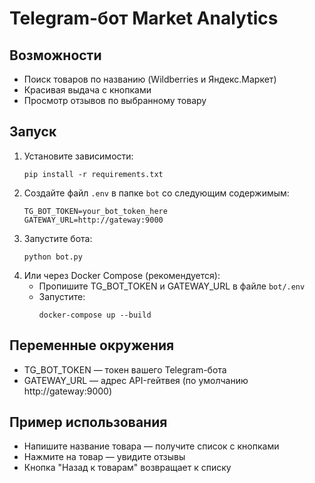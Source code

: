 # Telegram-бот Market Analytics

## Возможности
- Поиск товаров по названию (Wildberries и Яндекс.Маркет)
- Красивая выдача с кнопками
- Просмотр отзывов по выбранному товару

## Запуск

1. Установите зависимости:
   ```
   pip install -r requirements.txt
   ```
2. Создайте файл `.env` в папке `bot` со следующим содержимым:
   ```
   TG_BOT_TOKEN=your_bot_token_here
   GATEWAY_URL=http://gateway:9000
   ```
3. Запустите бота:
   ```
   python bot.py
   ```
4. Или через Docker Compose (рекомендуется):
   - Пропишите TG_BOT_TOKEN и GATEWAY_URL в файле `bot/.env`
   - Запустите:
     ```
     docker-compose up --build
     ```

## Переменные окружения
- TG_BOT_TOKEN — токен вашего Telegram-бота
- GATEWAY_URL — адрес API-гейтвея (по умолчанию http://gateway:9000)

## Пример использования
- Напишите название товара — получите список с кнопками
- Нажмите на товар — увидите отзывы
- Кнопка "Назад к товарам" возвращает к списку 